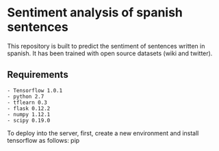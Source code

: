 # Sentiment analysis of spanish sentences
This repository is built to predict the sentiment of sentences written in spanish. It has been trained with open source datasets (wiki and twitter). 

## Requirements
    - Tensorflow 1.0.1
    - python 2.7
    - tflearn 0.3
    - flask 0.12.2
    - numpy 1.12.1
    - scipy 0.19.0

To deploy into the server, first, create a new environment and install tensorflow as follows:
    pip 